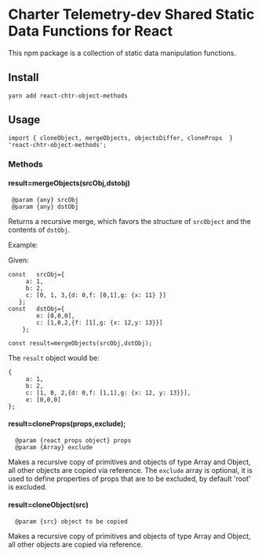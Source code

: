 # Charter Telemetry-dev Shared Static Data Functions for React

This npm package is a collection of static data manipulation functions.

## Install

```
yarn add react-chtr-object-methods

```

## Usage

```
import { cloneObject, mergeObjects, objectsDiffer, cloneProps  } 'react-chtr-object-methods';
```

### Methods

#### result=mergeObjects(srcObj,dstobj)

```
 @param {any} srcObj
 @param {any} dstObj
````

Returns a recursive merge, which favors the structure of ```srcObject``` and the contents of ```dstObj```.
 
Example:
 
Given:

```
const   srcObj={
     a: 1,
     b: 2,
     c: [0, 1, 3,{d: 0,f: [0,1],g: {x: 11} }]
   };
const   dstObj={
        e: [0,0,0],
        c: [1,0,2,{f: [1],g: {x: 12,y: 13}}]
    };

const result=mergeObjects(srcObj,dstObj);
```

The ```result``` object would be:

 ```
{
      a: 1,
      b: 2,
      c: [1, 0, 2,{d: 0,f: [1,1],g: {x: 12, y: 13}}],
      e: [0,0,0]
};
```
#### result=cloneProps(props,exclude);

```
  @param {react props object} props
  @param {Array} exclude 
````

Makes a recursive copy of primitives and objects of type Array and Object, all other objects are copied via reference.  The ```exclude``` array is optional, it is used to define properties of props that are to be excluded, by default 'root' is excluded.

#### result=cloneObject(src)

```
  @param {src} object to be copied
````

Makes a recursive copy of primitives and objects of type Array and Object, all other objects are copied via reference. 

